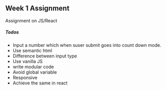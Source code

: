 ## Week 1 Assignment

Assignment on JS/React

##### Todos

- Input a number which when suser submit goes into count down mode.
- Use semantic html
- Difference between input type
- Use vanilla JS
- write modular code
- Avoid global variable
- Responsive
- Achieve the same in react
